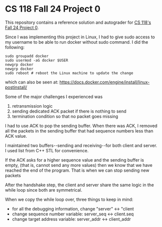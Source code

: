 # CS 118 Fall 24 Project 0

This repository contains a reference solution and autograder for [CS 118's Fall 24 Project
0](https://docs.google.com/document/d/1O6IuX39E4PoMvQ9uP98AWayqCgmnoBUoRfKCUZboKwg).


Since I was implementing this project in Linux, I had to give 
sudo access to my username to be able to run docker without sudo command. I did the following:

```shell
sudo groupadd docker
sudo usermod -aG docker $USER
newgrp docker
newgrp docker
sudo reboot # reboot the Linux machine to update the change
```
which can also be seen at: https://docs.docker.com/engine/install/linux-postinstall/


Some of the major challenges I experienced was 
1) retransmission logic
2) sending dedicated ACK packet if there is nothing to send
3) termination condition so that no packet goes missing

I had to use ACK to pop the sending buffer. When there was ACK,
I removed all the packets in the sending buffer that had 
sequence numbers less than ACK value.

I maintained two buffers--sending and receiving--for both client and server. I used list from C++ STL for convenience.

If the ACK asks for a higher sequence value and the sending buffer is empty,
(that is, cannot send any more values)
then we know that we have reached the end of the program. That is when we can stop sending new packets

After the handshake step, the client and server share the same logic in the while loop since both are symmetrical.

When we copy the while loop over, three things to keep in mind:
- for all the debugging information, change "server" <-> "client
- change sequence number variable: server_seq <-> client.seq
- change target address variable: server_addr <-> client_addr




